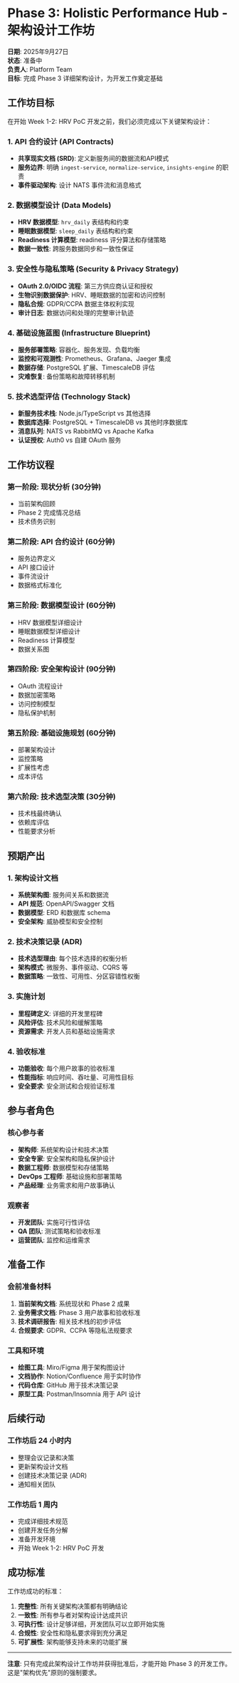 # Phase 3: Holistic Performance Hub - 架构设计工作坊

**日期**: 2025年9月27日  
**状态**: 准备中  
**负责人**: Platform Team  
**目标**: 完成 Phase 3 详细架构设计，为开发工作奠定基础

## 工作坊目标

在开始 Week 1-2: HRV PoC 开发之前，我们必须完成以下关键架构设计：

### 1. API 合约设计 (API Contracts)
- **共享现实文档 (SRD)**: 定义新服务间的数据流和API模式
- **服务边界**: 明确 `ingest-service`, `normalize-service`, `insights-engine` 的职责
- **事件驱动架构**: 设计 NATS 事件流和消息格式

### 2. 数据模型设计 (Data Models)
- **HRV 数据模型**: `hrv_daily` 表结构和约束
- **睡眠数据模型**: `sleep_daily` 表结构和约束
- **Readiness 计算模型**: readiness 评分算法和存储策略
- **数据一致性**: 跨服务数据同步和一致性保证

### 3. 安全性与隐私策略 (Security & Privacy Strategy)
- **OAuth 2.0/OIDC 流程**: 第三方供应商认证和授权
- **生物识别数据保护**: HRV、睡眠数据的加密和访问控制
- **隐私合规**: GDPR/CCPA 数据主体权利实现
- **审计日志**: 数据访问和处理的完整审计轨迹

### 4. 基础设施蓝图 (Infrastructure Blueprint)
- **服务部署策略**: 容器化、服务发现、负载均衡
- **监控和可观测性**: Prometheus、Grafana、Jaeger 集成
- **数据存储**: PostgreSQL 扩展、TimescaleDB 评估
- **灾难恢复**: 备份策略和故障转移机制

### 5. 技术选型评估 (Technology Stack)
- **新服务技术栈**: Node.js/TypeScript vs 其他选择
- **数据库选择**: PostgreSQL + TimescaleDB vs 其他时序数据库
- **消息队列**: NATS vs RabbitMQ vs Apache Kafka
- **认证授权**: Auth0 vs 自建 OAuth 服务

## 工作坊议程

### 第一阶段: 现状分析 (30分钟)
- 当前架构回顾
- Phase 2 完成情况总结
- 技术债务识别

### 第二阶段: API 合约设计 (60分钟)
- 服务边界定义
- API 接口设计
- 事件流设计
- 数据格式标准化

### 第三阶段: 数据模型设计 (60分钟)
- HRV 数据模型详细设计
- 睡眠数据模型详细设计
- Readiness 计算模型
- 数据关系图

### 第四阶段: 安全架构设计 (90分钟)
- OAuth 流程设计
- 数据加密策略
- 访问控制模型
- 隐私保护机制

### 第五阶段: 基础设施规划 (60分钟)
- 部署架构设计
- 监控策略
- 扩展性考虑
- 成本评估

### 第六阶段: 技术选型决策 (30分钟)
- 技术栈最终确认
- 依赖库评估
- 性能要求分析

## 预期产出

### 1. 架构设计文档
- **系统架构图**: 服务间关系和数据流
- **API 规范**: OpenAPI/Swagger 文档
- **数据模型**: ERD 和数据库 schema
- **安全架构**: 威胁模型和安全控制

### 2. 技术决策记录 (ADR)
- **技术选型理由**: 每个技术选择的权衡分析
- **架构模式**: 微服务、事件驱动、CQRS 等
- **数据策略**: 一致性、可用性、分区容错性权衡

### 3. 实施计划
- **里程碑定义**: 详细的开发里程碑
- **风险评估**: 技术风险和缓解策略
- **资源需求**: 开发人员和基础设施需求

### 4. 验收标准
- **功能验收**: 每个用户故事的验收标准
- **性能指标**: 响应时间、吞吐量、可用性目标
- **安全要求**: 安全测试和合规验证标准

## 参与者角色

### 核心参与者
- **架构师**: 系统架构设计和技术决策
- **安全专家**: 安全架构和隐私保护设计
- **数据工程师**: 数据模型和存储策略
- **DevOps 工程师**: 基础设施和部署策略
- **产品经理**: 业务需求和用户故事确认

### 观察者
- **开发团队**: 实施可行性评估
- **QA 团队**: 测试策略和验收标准
- **运营团队**: 监控和运维需求

## 准备工作

### 会前准备材料
1. **当前架构文档**: 系统现状和 Phase 2 成果
2. **业务需求文档**: Phase 3 用户故事和验收标准
3. **技术调研报告**: 相关技术栈的初步评估
4. **合规要求**: GDPR、CCPA 等隐私法规要求

### 工具和环境
- **绘图工具**: Miro/Figma 用于架构图设计
- **文档协作**: Notion/Confluence 用于实时协作
- **代码仓库**: GitHub 用于技术决策记录
- **原型工具**: Postman/Insomnia 用于 API 设计

## 后续行动

### 工作坊后 24 小时内
- 整理会议记录和决策
- 更新架构设计文档
- 创建技术决策记录 (ADR)
- 通知相关团队

### 工作坊后 1 周内
- 完成详细技术规范
- 创建开发任务分解
- 准备开发环境
- 开始 Week 1-2: HRV PoC 开发

## 成功标准

工作坊成功的标准：
1. **完整性**: 所有关键架构决策都有明确结论
2. **一致性**: 所有参与者对架构设计达成共识
3. **可执行性**: 设计足够详细，开发团队可以立即开始实施
4. **合规性**: 安全性和隐私要求得到充分满足
5. **可扩展性**: 架构能够支持未来的功能扩展

---

**注意**: 只有完成此架构设计工作坊并获得批准后，才能开始 Phase 3 的开发工作。这是"架构优先"原则的强制要求。
